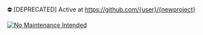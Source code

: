 :no_entry: [DEPRECATED] Active at https://github.com/{user}/{newproject}

[![No Maintenance Intended](http://unmaintained.tech/badge.svg)](http://unmaintained.tech/)
